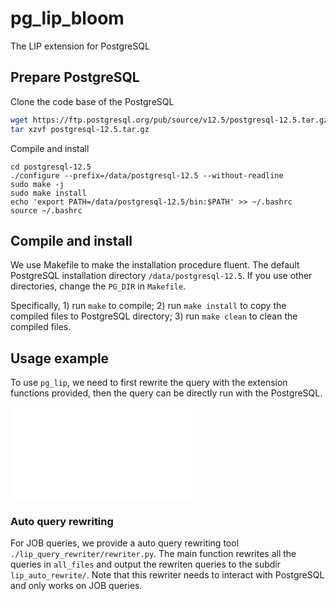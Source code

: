 # pg_lip_bloom
The LIP extension for PostgreSQL

## Prepare PostgreSQL
Clone the code base of the PostgreSQL
```bash
wget https://ftp.postgresql.org/pub/source/v12.5/postgresql-12.5.tar.gz
tar xzvf postgresql-12.5.tar.gz
```
Compile and install 
```
cd postgresql-12.5
./configure --prefix=/data/postgresql-12.5 --without-readline
sudo make -j
sudo make install
echo 'export PATH=/data/postgresql-12.5/bin:$PATH' >> ~/.bashrc
source ~/.bashrc
```

## Compile and install 
We use Makefile to make the installation procedure fluent. The default PostgreSQL installation directory ```/data/postgresql-12.5```. If you use other directories, change the ```PG_DIR``` in ```Makefile```.

Specifically, 1) run ```make``` to compile; 2) run ```make install``` to copy the compiled files to PostgreSQL directory; 3) run ```make clean``` to clean the compiled files.

## Usage example
To use ```pg_lip```, we need to first rewrite the query with the extension functions provided, then the query can be directly run with the PostgreSQL. 

<embed src="docs/query_example.png" type="application/pdf">

### Auto query rewriting
For JOB queries, we provide a auto query rewriting tool ```./lip_query_rewriter/rewriter.py```. The main function rewrites all the queries in ```all_files``` and output the rewriten queries to the subdir ```lip_auto_rewrite/```. Note that this rewriter needs to interact with PostgreSQL and only works on JOB queries. 
